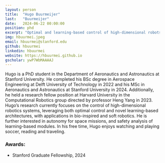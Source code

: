 ```yaml
---
layout: person
title:  "Hugo Buurmeijer"
last:   "Buurmeijer"
date:   2024-06-22 00:00:00
position: phd
excerpt: "Optimal and learning-based control of high-dimensional robots"
img: hbuurmei.jpeg
email: hbuurmei@stanford.edu
github: hbuurmei
linkedin: hbuurmei
website: https://hbuurmei.github.io
gscholar: ywP7WbMAAAAJ
---
```


Hugo is a PhD student in the Department of Aeronautics and Astronautics at Stanford University. He completed his BSc degree in Aerospace Engineering at Delft University of Technology in 2022 and his MSc in Aeronautics and Astronautics at Stanford University in 2024. Additionally, he held a research fellow position at Harvard University in the Computational Robotics group directed by professor Heng Yang in 2023.
Hugo’s research currently focuses on the control of high-dimensional robotics systems, leveraging both optimal control and novel learning-based architectures, with applications in bio-inspired and soft robotics. He is further interested in autonomy for space missions, and safety analysis of learning-based modules.
In his free time, Hugo enjoys watching and playing soccer, reading and traveling.

### Awards:
- Stanford Graduate Fellowship, 2024
